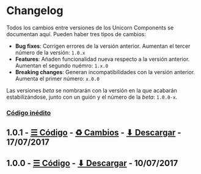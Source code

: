 Changelog
=========

Todos los cambios entre versiones de los Unicorn Components se documentan aquí. Pueden haber tres tipos de cambios:

- **Bug fixes**: Corrigen errores de la versión anterior. Aumentan el tercer número de la versión: `1.0.x`
- **Features**: Añaden funcionalidad nueva respecto a la versión anterior. Aumentan el segundo nuémro: `1.x.0`
- **Breaking changes**: Generan incompatibilidades con la versión anterior. Aumenta el primer número: `x.0.0`

Las versiones *beta* se nombrarán con la versión en la que acabarán estabilizándose, junto con un guión y el número de la *beta*: `1.0.0-x`.

### [Código inédito][unreleased]

## 1.0.1 - [☰ Código][1.0.1-src] - [♻ Cambios][1.0.1-diff] - [⬇ Descargar][1.0.1-zip] - 17/07/2017

## 1.0.0 - [☰ Código][1.0.0-src] - [⬇ Descargar][1.0.0-zip] - 10/07/2017

[unreleased]: https://bitbucket.org/nitsnetsstudios-ondemand/unicorn_components_library/branches/compare/HEAD..v0.9.1
[1.0.1-zip]: https://bitbucket.org/nitsnetsstudios-ondemand/unicorn_components_library/get/v1.0.1.zip
[1.0.1-diff]: https://bitbucket.org/nitsnetsstudios-ondemand/unicorn_components_library/branches/compare/v1.0.1..v1.0.0#diff
[1.0.1-src]: https://bitbucket.org/nitsnetsstudios-ondemand/unicorn_components_library/src/0f74cfab1817a4568bb37aeb52097bc817699192?at=v1.0.1
[1.0.0-zip]: https://bitbucket.org/nitsnetsstudios-ondemand/unicorn_components_library/get/v1.0.0.zip
[1.0.0-src]: https://bitbucket.org/nitsnetsstudios-ondemand/unicorn_components_library/src/0f74cfab1817a4568bb37aeb52097bc817699192/?at=v1.0.0
